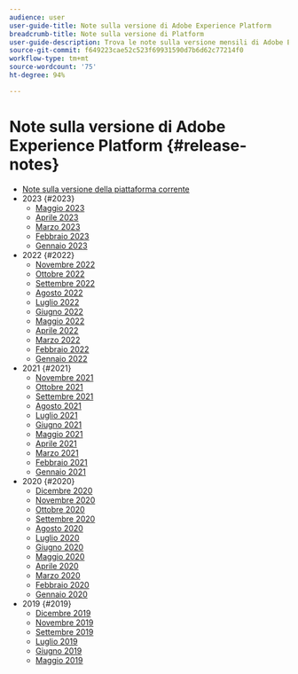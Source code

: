 ```yaml
---
audience: user
user-guide-title: Note sulla versione di Adobe Experience Platform
breadcrumb-title: Note sulla versione di Platform
user-guide-description: Trova le note sulla versione mensili di Adobe Experience Platform.
source-git-commit: f649223cae52c523f69931590d7b6d62c77214f0
workflow-type: tm+mt
source-wordcount: '75'
ht-degree: 94%

---
```



# Note sulla versione di Adobe Experience Platform {#release-notes}

* [Note sulla versione della piattaforma corrente](latest/latest.md)
* 2023 {#2023}
   * [Maggio 2023](2023/may-2023.md)
   * [Aprile 2023](2023/april-2023.md)
   * [Marzo 2023](2023/march-2023.md)
   * [Febbraio 2023](2023/february-2023.md)
   * [Gennaio 2023](2023/january-2023.md)
* 2022 {#2022}
   * [Novembre 2022](2022/november-2022.md)
   * [Ottobre 2022](2022/october-2022.md)
   * [Settembre 2022](2022/september-2022.md)
   * [Agosto 2022](2022/august-2022.md)
   * [Luglio 2022](2022/july-2022.md)
   * [Giugno 2022](2022/june-2022.md)
   * [Maggio 2022](2022/may-2022.md)
   * [Aprile 2022](2022/april-2022.md)
   * [Marzo 2022](2022/march-2022.md)
   * [Febbraio 2022](2022/february-2022.md)
   * [Gennaio 2022](2022/january-2022.md)
* 2021 {#2021}
   * [Novembre 2021](2021/november-2021.md)
   * [Ottobre 2021](2021/october-2021.md)
   * [Settembre 2021](2021/september-2021.md)
   * [Agosto 2021](2021/august-2021.md)
   * [Luglio 2021](2021/july-2021.md)
   * [Giugno 2021](2021/june-2021.md)
   * [Maggio 2021](2021/may-2021.md)
   * [Aprile 2021](2021/april-2021.md)
   * [Marzo 2021](2021/march-2021.md)
   * [Febbraio 2021](2021/february-2021.md)
   * [Gennaio 2021](2021/january-2021.md)
* 2020 {#2020}
   * [Dicembre 2020](2020/december-2020.md)
   * [Novembre 2020](2020/november-2020.md)
   * [Ottobre 2020](2020/october-2020.md)
   * [Settembre 2020](2020/september-2020.md)
   * [Agosto 2020](2020/august-2020.md)
   * [Luglio 2020](2020/july-2020.md)
   * [Giugno 2020](2020/june-2020.md)
   * [Maggio 2020](2020/may-2020.md)
   * [Aprile 2020](2020/april-2020.md)
   * [Marzo 2020](2020/march-2020.md)
   * [Febbraio 2020](2020/february-2020.md)
   * [Gennaio 2020](2020/january-2020.md)
* 2019 {#2019}
   * [Dicembre 2019](2019/december-2019.md)
   * [Novembre 2019](2019/november-2019.md)
   * [Settembre 2019](2019/september-2019.md)
   * [Luglio 2019](2019/july-2019.md)
   * [Giugno 2019](2019/june-2019.md)
   * [Maggio 2019](2019/may-2019.md)
